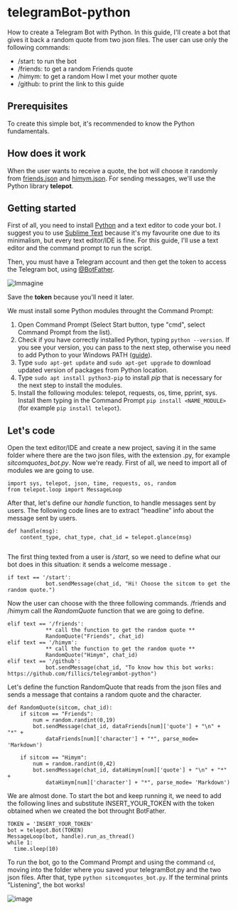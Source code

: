 # telegramBot-python
How to create a Telegram Bot with Python. In this guide, I'll create a bot that gives it back a random quote from two json files.
The user can use only the following commands:
* /start: to run the bot
* /friends: to get a random Friends quote
* /himym: to get a random How I met your mother quote
* /github: to print the link to this guide

## Prerequisites
To create this simple bot, it's recommended to know the Python fundamentals.

## How does it work
When the user wants to receive a quote, the bot will choose it randomly from [friends.json](friends.json) and [himym.json](himym.json). For sending messages, we'll use the Python library **telepot**.

## Getting started
First of all, you need to install [Python](https://www.python.org/downloads/) and a text editor to code your bot. I suggest you to use [Sublime Text](https://www.sublimetext.com/) because it's my favourite one due to its minimalism, but every text editor/IDE is fine. 
For this guide, I'll use a text editor and the command prompt to run the script.

Then, you must have a Telegram account and then get the token to access the Telegram bot, using [@BotFather](https://web.telegram.org/#/im?p=@BotFather).

![Immagine](https://user-images.githubusercontent.com/24494773/100155376-7575c280-2ea7-11eb-8a0d-30a1624e92bb.png)

Save the **token** because you'll need it later. 

We must install some Python modules throught the Command Prompt: 
1) Open Command Prompt (Select Start button, type "cmd", select Command Prompt from the list).
2) Check if you have correctly installed Python, typing `python --version`. If you see your version, you can pass to the next step, otherwise you need to add Python to your Windows PATH ([guide](https://datatofish.com/add-python-to-windows-path/)). 
3) Type `sudo apt-get update` and `sudo apt-get upgrade` to download updated version of packages from Python location.
4) Type `sudo apt install python3-pip` to install *pip* that is necessary for the next step to install the modules.
5) Install the following modules: telepot, requests, os, time, pprint, sys. Install them typing in the Command Prompt `pip install <NAME_MODULE>` (for example `pip install telepot`).

## Let's code
Open the text editor/IDE and create a new project, saving it in the same folder where there are the two json files, with the extension .py, for example *sitcomquotes_bot.py*. 
Now we're ready. First of all, we need to import all of modules we are going to use. 

```
import sys, telepot, json, time, requests, os, random
from telepot.loop import MessageLoop

```

After that, let's define our *handle* function, to handle messages sent by users. The following code lines are to extract “headline” info about the message sent by users.

```
def handle(msg):
    content_type, chat_type, chat_id = telepot.glance(msg)
    
```

The first thing texted from a user is */start*, so we need to define what our bot does in this situation: it sends a welcome message .

```
if text == '/start':
            bot.sendMessage(chat_id, "Hi! Choose the sitcom to get the random quote.")
```
Now the user can choose with the three following commands. /friends and /himym call the *RandomQuote* function that we are going to define.

```
elif text == '/friends':
            ** call the function to get the random quote **
            RandomQuote("Friends", chat_id)
elif text == '/himym':
            ** call the function to get the random quote **
            RandomQuote("Himym", chat_id)
elif text == '/github':
            bot.sendMessage(chat_id, "To know how this bot works: https://github.com/fillics/telegrambot-python")
```

Let's define the function RandomQuote that reads from the json files and sends a message that contains a random quote and the character.

```
def RandomQuote(sitcom, chat_id):
	if sitcom == "Friends":
		num = random.randint(0,19)
		bot.sendMessage(chat_id, dataFriends[num]['quote'] + "\n" + "*" +
			dataFriends[num]['character'] + "*", parse_mode= 'Markdown')

	if sitcom == "Himym":
		num = random.randint(0,42)
		bot.sendMessage(chat_id, dataHimym[num]['quote'] + "\n" + "*" +
			dataHimym[num]['character'] + "*", parse_mode= 'Markdown')
```

We are almost done. To start the bot and keep running it, we need to add the following lines and substitute INSERT_YOUR_TOKEN with the token obtained when we created the bot throught BotFather.

```
TOKEN = 'INSERT_YOUR_TOKEN'
bot = telepot.Bot(TOKEN)
MessageLoop(bot, handle).run_as_thread()
while 1:
  time.sleep(10)
```

To run the bot, go to the Command Prompt and using the command `cd`, moving into the folder where you saved your telegramBot.py and the two json files.
After that, type `python sitcomquotes_bot.py`. If the terminal prints "Listening", the bot works!

![image](https://user-images.githubusercontent.com/24494773/100470775-2ca55000-30d9-11eb-8184-f68032187e79.png)
